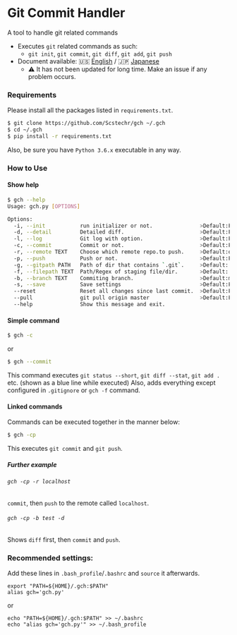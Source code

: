 # Git Commit Handler
A tool to handle git related commands

- Executes `git` related commands as such:
	- `git init`, `git commit`, `git diff`, `git add`, `git push`
- Document available: :us: [English](doc/gch_doc_en.md) / :jp: [Japanese](doc/gch_doc_jp.md)
	- :warning: It has not been updated for long time. Make an issue if any problem occurs.

### Requirements
Please install all the packages listed in `requirements.txt`.

```bash
$ git clone https://github.com/Scstechr/gch ~/.gch
$ cd ~/.gch
$ pip install -r requirements.txt
```
Also, be sure you have `Python 3.6.x` executable in any way.

### How to Use

#### Show help

```bash
$ gch --help
Usage: gch.py [OPTIONS]

Options:
  -i, --init           run initializer or not.               >Default:False
  -d, --detail         Detailed diff.                        >Default:False
  -l, --log            Git log with option.                  >Default:False
  -c, --commit         Commit or not.                        >Default:False
  -r, --remote TEXT    Choose which remote repo.to push.     >Default:origin
  -p, --push           Push or not.                          >Default:False
  -g, --gitpath PATH   Path of dir that contains `.git`.     >Default:.
  -f, --filepath TEXT  Path/Regex of staging file/dir.       >Default:.
  -b, --branch TEXT    Commiting branch.                     >Default:master
  -s, --save           Save settings                         >Default:False
  --reset              Reset all changes since last commit.  >Default:False
  --pull               git pull origin master                >Default:False
  --help               Show this message and exit.
```
#### Simple command

```bash
$ gch -c
```

or 

```bash
$ gch --commit
```

This command executes `git status --short`, `git diff --stat`, `git add .` etc.
(shown as a blue line while executed)
Also, adds everything except configured in `.gitignore` or `gch -f` command.

#### Linked commands

Commands can be executed together in the manner below:

```bash
$ gch -cp
```

This executes `git commit` and `git push`.

##### Further example

###### `gch -cp -r localhost`
`commit`, then `push` to the remote called `localhost`.
###### `gch -cp -b test -d`
Shows `diff` first, then `commit` and `push`.

### Recommended settings:
Add these lines in `.bash_profile`/`.bashrc` and `source` it afterwards.

```bash:.bash_profile
export "PATH=${HOME}/.gch:$PATH"
alias gch='gch.py'
```

or

```bash:add
echo "PATH=${HOME}/.gch:$PATH" >> ~/.bashrc
echo "alias gch='gch.py'" >> ~/.bash_profile
```


